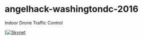 # angelhack-washingtondc-2016
Indoor Drone Traffic Control

[[![Skynet](https://images2.imgbox.com/88/fe/B4GufMqw_o.png)](https://www.youtube.com/watch?v=MELq1jfMjEE&t=1s)
